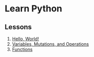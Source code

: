 # Learn Python

## Lessons

1. [Hello, World!](1/README.md)
2. [Variables, Mutations, and Operations](2/README.md)
2. [Functions](3/README.md)